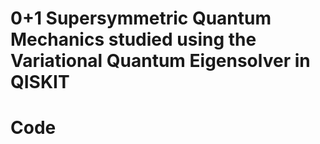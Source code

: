 # 0+1 Supersymmetric Quantum Mechanics studied using the Variational Quantum Eigensolver in QISKIT

# Code

